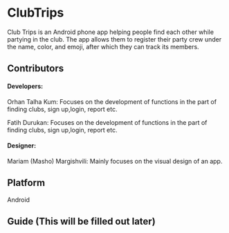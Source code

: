 # ClubTrips
Club Trips is an Android phone app helping people find each other while partying in the club. The app allows them to register their party crew under the name, color, and emoji, after which they can track its members.

## Contributors

#### Developers: 

Orhan Talha Kum: Focuses on the development of functions in the part of finding clubs, sign up,login, report etc.

Fatih Durukan: Focuses on the development of functions in the part of finding clubs, sign up,login, report etc.

#### Designer: 

Mariam (Masho) Margishvili: Mainly focuses on the visual design of an app.

## Platform

Android

## Guide (This will be filled out later)

